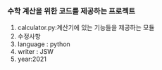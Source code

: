 ### 수학 계산을 위한 코드를 제공하는 프로젝트

1. calculator.py:계산기에 있는 기능들을 제공하는 모듈
2. 수정사항
3. language : python
4. writer : JSW
5. year:2021
